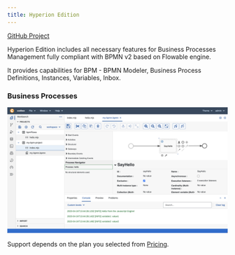 ```yaml
---
title: Hyperion Edition
---
```


<div class="product-tag"><a href="https://github.com/codbex/codbex-hyperion" target="_blank">GitHub Project</a></div>

Hyperion Edition includes all necessary features for Business Processes Management fully compliant with BPMN v2 based on Flowable engine.

It provides capabilities for BPM - BPMN Modeler, Business Process Definitions, Instances, Variables, Inbox.

### Business Processes

<img class="screenshot" src="/images/features/bpm-perspective.png">

<br>

Support depends on the plan you selected from <a href="https://www.codbex.com/pricing/">Pricing</a>.

